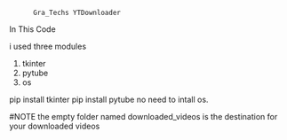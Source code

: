           Gra_Techs YTDownloader
In This Code

i used three modules

1.  tkinter
2.  pytube
3.  os

pip install tkinter
pip install pytube
no need to intall os. 

#NOTE
the empty folder    named    downloaded_videos  is the destination for your  downloaded videos
